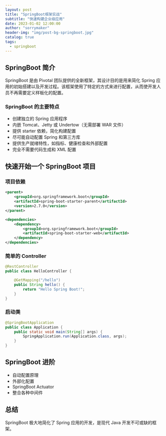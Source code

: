 ```yaml
---
layout: post
title: "SpringBoot框架实战"
subtitle: "快速构建企业级应用"
date: 2023-01-02 12:00:00
author: "sorrymaker"
header-img: "img/post-bg-springboot.jpg"
catalog: true
tags:
  - springboot
---
```


## SpringBoot 简介

SpringBoot 是由 Pivotal 团队提供的全新框架，其设计目的是用来简化 Spring 应用的初始搭建以及开发过程。该框架使用了特定的方式来进行配置，从而使开发人员不再需要定义样板化的配置。

### SpringBoot 的主要特点

- 创建独立的 Spring 应用程序
- 内嵌 Tomcat、Jetty 或 Undertow（无需部署 WAR 文件）
- 提供 starter 依赖，简化构建配置
- 尽可能自动配置 Spring 和第三方库
- 提供生产就绪特性，如指标、健康检查和外部配置
- 完全不需要代码生成和 XML 配置

## 快速开始一个 SpringBoot 项目

### 项目依赖

```xml
<parent>
    <groupId>org.springframework.boot</groupId>
    <artifactId>spring-boot-starter-parent</artifactId>
    <version>2.7.0</version>
</parent>

<dependencies>
    <dependency>
        <groupId>org.springframework.boot</groupId>
        <artifactId>spring-boot-starter-web</artifactId>
    </dependency>
</dependencies>
```

### 简单的 Controller

```java
@RestController
public class HelloController {

    @GetMapping("/hello")
    public String hello() {
        return "Hello Spring Boot!";
    }
}
```

### 启动类

```java
@SpringBootApplication
public class Application {
    public static void main(String[] args) {
        SpringApplication.run(Application.class, args);
    }
}
```

## SpringBoot 进阶

- 自动配置原理
- 外部化配置
- SpringBoot Actuator
- 整合各种中间件

## 总结

SpringBoot 极大地简化了 Spring 应用的开发，是现代 Java 开发不可或缺的框架。
